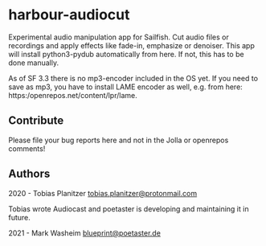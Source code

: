 # harbour-audiocut
Experimental audio manipulation app for Sailfish. Cut audio files or recordings and apply effects like fade-in, emphasize or denoiser. This app will install python3-pydub automatically from here. If not, this has to be done manually.

As of SF 3.3 there is no mp3-encoder included in the OS yet. If you need to save as mp3, you have to install LAME encoder as well, e.g. from here: https:/openrepos.net/content/lpr/lame.

## Contribute

Please file your bug reports here and not in the Jolla or openrepos comments!

## Authors

2020 - Tobias Planitzer <tobias.planitzer@protonmail.com>

Tobias wrote Audiocast and poetaster is developing and maintaining it in future.

2021 - Mark Washeim <blueprint@poetaster.de>

 
